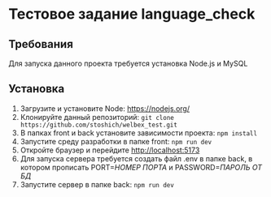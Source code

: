 # Тестовое задание language_check

## Требования

Для запуска данного проекта требуется установка Node.js и MySQL

## Установка

1. Загрузите и установите Node: https://nodejs.org/
2. Клонируйте данный репозиторий: `git clone https://github.com/stoshich/welbex_test.git`
3. В папках front и back установите зависимости проекта: `npm install`
4. Запустите среду разработки в папке front: `npm run dev`
5. Откройте браузер и перейдите <http://localhost:5173>
6. Для запуска сервера требуется создать файл .env в папке back, в котором прописать PORT=*НОМЕР ПОРТА* и PASSWORD=*ПАРОЛЬ ОТ БД*
7. Запустите сервер в папке back: `npm run dev`
